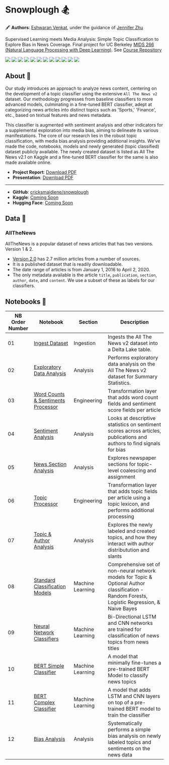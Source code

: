 # Snowplough 🏂

🖋 **Authors**: [Eshwaran Venkat](mailto:eshwaran@ischool@berkeley.edu), under the guidance of [Jennifer Zhu](mailto:zhuxuan@ischool.berkeley.edu)

Supervised Learning meets Media Analysis: Simple Topic Classification to Explore Bias in News Coverage. Final project for UC Berkeley [MIDS 266 (Natural Language Processing with Deep Learning)](https://ischoolonline.berkeley.edu/data-science/curriculum/natural-language-processing/). See [Course Repository](https://github.com/datasci-w266)

![](https://img.shields.io/badge/Jupyter-F37626.svg?style=for-the-badge&logo=Jupyter&logoColor=white)
![](https://img.shields.io/badge/Databricks-FF3621.svg?style=for-the-badge&logo=Databricks&logoColor=white)
![](https://img.shields.io/badge/Python-3776AB.svg?style=for-the-badge&logo=Python&logoColor=white)
![](https://img.shields.io/badge/Poetry-60A5FA.svg?style=for-the-badge&logo=Poetry&logoColor=white)
![](https://img.shields.io/badge/Anaconda-44A833.svg?style=for-the-badge&logo=Anaconda&logoColor=white)
![](https://img.shields.io/badge/pandas-150458.svg?style=for-the-badge&logo=pandas&logoColor=white)
![](https://img.shields.io/badge/NumPy-013243.svg?style=for-the-badge&logo=NumPy&logoColor=white)
![](https://img.shields.io/badge/TensorFlow-FF6F00.svg?style=for-the-badge&logo=TensorFlow&logoColor=white)
![](https://img.shields.io/badge/scikitlearn-F7931E.svg?style=for-the-badge&logo=scikit-learn&logoColor=white)
![](https://img.shields.io/badge/Delta-003366.svg?style=for-the-badge&logo=Delta&logoColor=white)
![](https://img.shields.io/badge/Amazon%20S3-569A31.svg?style=for-the-badge&logo=Amazon-S3&logoColor=white)
![](https://img.shields.io/badge/Files-4285F4.svg?style=for-the-badge&logo=Files&logoColor=white)

## About 📰

Our study introduces an approach to analyze news content, centering on the development of a topic classifier using the extensive `All The News v2` dataset. Our methodology progresses from baseline classifiers to more advanced models, culminating in a fine-tuned BERT classifier, adept at categorizing news articles into distinct topics such as 'Sports,' 'Finance', etc., based on textual features and news metadata.

This classifier is augmented with sentiment analysis and other indicators for a supplemental exploration into media bias, aiming to delineate its various manifestations. The core of our research lies in the robust topic classification, with media bias analysis providing additional insights.
We’ve made the code, notebooks, models and newly generated (topic classified) dataset publicly available. The newly created dataset is listed as All The News v2.1 on Kaggle and a fine-tuned BERT classifier for the same is also made available online.

* **Project Report**: [Download PDF](https://github.com/cricksmaidiene/snowplough/blob/main/snowplough_project_report.pdf)
* **Presentation**: [Download PDF](https://github.com/cricksmaidiene/snowplough/blob/main/presentation.pdf)

---

* **GitHub**: [cricksmaidiene/snowplough](https://github.com/cricksmaidiene/snowplough)
* **Kaggle**: [Coming Soon]()
* **Hugging Face**: [Coming Soon]()

## Data 📇

### AllTheNews

AllTheNews is a popular dataset of news articles that has two versions. Version 1 & 2.

* [Version 2.0](https://components.one/datasets/all-the-news-2-news-articles-dataset) has 2.7 million articles from a number of sources.
* It is a published dataset that is readily downloadable.
* The date range of articles is from January 1, 2016 to April 2, 2020.
* The only metadata available is the article `title`, `publication`, `section`, `author`, `date`, and `content`. We use a subset of these as labels for our classifiers.

## Notebooks 📙

| NB Order Number | Notebook | Section | Description |
| --- | --- | --- | --- |
| 01 | [Ingest Dataset](notebooks/01_ingestion/all_the_news_v2_ingest.html) | Ingestion | Ingests the All The News v2 dataset into a Delta Lake table. |
| 02 | [Exploratory Data Analysis](notebooks/03_analysis/summary_eda.html) | Analysis | Performs exploratory data analysis on the All The News v2 dataset for Summary Statistics. |
| 03 | [Word Counts & Sentiments Processor](notebooks/02_engineering/word_counts_and_sentiments.html) | Engineering | Transformation layer that adds word count fields and sentiment score fields per article |
| 04 | [Sentiment Analysis](notebooks/03_analysis/sentiment_eda.html) | Analysis | Looks at descriptive statistics on sentiment scores across articles, publications and authors to find signals for bias |
| 05 | [News Section Analysis](notebooks/03_analysis/sections_eda.html) | Analysis | Explores newspaper sections for topic-level coalescing and assignment |
| 06 | [Topic Processor](notebooks/02_engineering/topic_processor.html) | Engineering | Transformation layer that adds topic fields per article using a topic lexicon, and performs additional processing |
| 07 | [Topic & Author Analysis](notebooks/03_analysis/topic_and_author_eda.html) | Analysis | Explores the newly labeled and created topics, and how they interact with author distributution and slants |
| 08 | [Standard Classification Models](notebooks/04_models/standard_classification_models.html) | Machine Learning | Comprehensive set of non-neural network models for Topic & Optional Author classification - Random Forests, Logistic Regression, & Naive Bayes |
| 09 | [Neural Network Classifiers](notebooks/04_models/nn_models.html) | Machine Learning | Bi-Directional LSTM and CNN networks are trained for classification of news topics from news titles |
| 10 | [BERT Simple Classifier](notebooks/04_models/bert_simple_model.html) | Machine Learning | A model that minimally fine-tunes a pre-trained BERT Model to classify news topics |
| 11 | [BERT Complex Classifier](notebooks/04_models/bert_complex_model.html) | Machine Learning | A model that adds LSTM and CNN layers on top of a pre-trained BERT model to train the classifier |
| 12 | [Bias Analysis](notebooks/03_analysis/bias_analysis.html) | Analysis | Systematically performs a simple bias analysis on newly labeled topics and sentiments on the news data |
